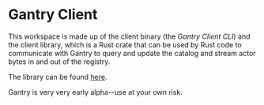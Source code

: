 # Gantry Client

This workspace is made up of the client binary (the _Gantry Client CLI_) and the client library, which is a Rust crate that can be used by Rust code to communicate with Gantry to query and update the catalog and stream actor bytes in and out of the registry.

The library can be found [here](./gantryclient/README.md).

Gantry is very very early alpha--use at your own risk.
